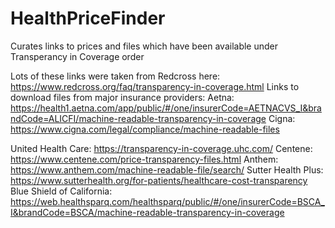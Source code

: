 # HealthPriceFinder
Curates links to prices and files which have been available under Transperancy in Coverage order


Lots of these links were taken from Redcross here: https://www.redcross.org/faq/transparency-in-coverage.html
Links to download files from major insurance providers:
Aetna: https://health1.aetna.com/app/public/#/one/insurerCode=AETNACVS_I&brandCode=ALICFI/machine-readable-transparency-in-coverage
Cigna: https://www.cigna.com/legal/compliance/machine-readable-files

United Health Care: https://transparency-in-coverage.uhc.com/
Centene: https://www.centene.com/price-transparency-files.html
Anthem: https://www.anthem.com/machine-readable-file/search/
Sutter Health Plus: https://www.sutterhealth.org/for-patients/healthcare-cost-transparency
Blue Shield of California: https://web.healthsparq.com/healthsparq/public/#/one/insurerCode=BSCA_I&brandCode=BSCA/machine-readable-transparency-in-coverage

